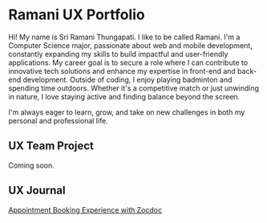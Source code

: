 # Ramani UX Portfolio
Hi! My name is Sri Ramani Thungapati. I like to be called Ramani. I'm a Computer Science major, passionate about web and mobile development, constantly expanding my skills to build impactful and user-friendly applications. My career goal is to secure a role where I can contribute to innovative tech solutions and enhance my expertise in front-end and back-end development.
Outside of coding, I enjoy playing badminton and spending time outdoors. Whether it's a competitive match or just unwinding in nature, I love staying active and finding balance beyond the screen.

I'm always eager to learn, grow, and take on new challenges in both my personal and professional life.

## UX Team Project

Coming soon.

## UX Journal

[Appointment Booking Experience with Zocdoc ](journal/)
